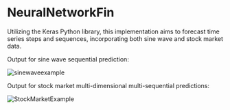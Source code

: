 # NeuralNetworkFin
Utilizing the Keras Python library, this implementation aims to forecast time series steps and sequences, incorporating both sine wave and stock market data.


Output for sine wave sequential prediction:

![sinewaveexample](https://github.com/mohinpatell/NeuralNetworkFin/assets/44073181/399a4582-68c9-473f-94c2-bfa7238a1cff)

Output for stock market multi-dimensional multi-sequential predictions:

![StockMarketExample](https://github.com/mohinpatell/NeuralNetworkFin/assets/44073181/14ba5d05-c03f-4458-b3d2-ee2a9afd3fa2)
